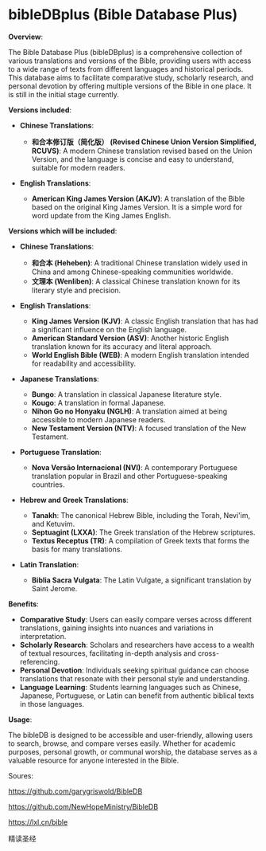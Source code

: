 # bibleDBplus (Bible Database Plus)

**Overview**:

The Bible Database Plus (bibleDBplus) is a comprehensive collection of various translations and versions of the Bible, providing users with access to a wide range of texts from different languages and historical periods. This database aims to facilitate comparative study, scholarly research, and personal devotion by offering multiple versions of the Bible in one place. It is still in the initial stage currently.

**Versions included**:

- **Chinese Translations**:
  - **和合本修订版（简化版） (Revised Chinese Union Version Simplified, RCUVS)**: A modern Chinese translation revised based on the Union Version, and the language is concise and easy to understand, suitable for modern readers.
 
- **English Translations**:
  - **American King James Version (AKJV)**: A translation of the Bible based on the original King James Version. It is a simple word for word update from the King James English.

**Versions which will be included**:

- **Chinese Translations**:
  - **和合本 (Heheben)**: A traditional Chinese translation widely used in China and among Chinese-speaking communities worldwide.
  - **文理本 (Wenliben)**: A classical Chinese translation known for its literary style and precision.

- **English Translations**:
  - **King James Version (KJV)**: A classic English translation that has had a significant influence on the English language.
  - **American Standard Version (ASV)**: Another historic English translation known for its accuracy and literal approach.
  - **World English Bible (WEB)**: A modern English translation intended for readability and accessibility.

- **Japanese Translations**:
  - **Bungo**: A translation in classical Japanese literature style.
  - **Kougo**: A translation in formal Japanese.
  - **Nihon Go no Honyaku (NGLH)**: A translation aimed at being accessible to modern Japanese readers.
  - **New Testament Version (NTV)**: A focused translation of the New Testament.

- **Portuguese Translation**:
  - **Nova Versão Internacional (NVI)**: A contemporary Portuguese translation popular in Brazil and other Portuguese-speaking countries.

- **Hebrew and Greek Translations**:
  - **Tanakh**: The canonical Hebrew Bible, including the Torah, Nevi'im, and Ketuvim.
  - **Septuagint (LXXA)**: The Greek translation of the Hebrew scriptures.
  - **Textus Receptus (TR)**: A compilation of Greek texts that forms the basis for many translations.

- **Latin Translation**:
  - **Biblia Sacra Vulgata**: The Latin Vulgate, a significant translation by Saint Jerome.

**Benefits**:

- **Comparative Study**: Users can easily compare verses across different translations, gaining insights into nuances and variations in interpretation.
- **Scholarly Research**: Scholars and researchers have access to a wealth of textual resources, facilitating in-depth analysis and cross-referencing.
- **Personal Devotion**: Individuals seeking spiritual guidance can choose translations that resonate with their personal style and understanding.
- **Language Learning**: Students learning languages such as Chinese, Japanese, Portuguese, or Latin can benefit from authentic biblical texts in those languages.

**Usage**:

The bibleDB is designed to be accessible and user-friendly, allowing users to search, browse, and compare verses easily. Whether for academic purposes, personal growth, or communal worship, the database serves as a valuable resource for anyone interested in the Bible.

Soures:

https://github.com/garygriswold/BibleDB

https://github.com/NewHopeMinistry/BibleDB

https://lxl.cn/bible

精读圣经
